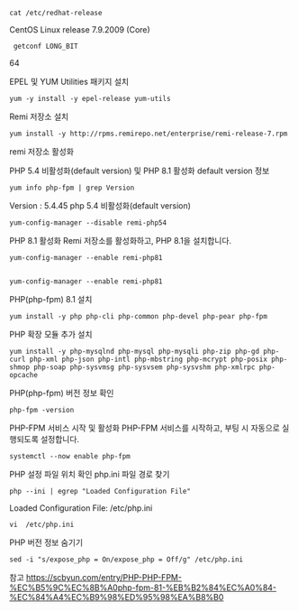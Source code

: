 
    cat /etc/redhat-release

CentOS Linux release 7.9.2009 (Core)

     getconf LONG_BIT
64

EPEL 및 YUM Utilities 패키지 설치

    yum -y install -y epel-release yum-utils

Remi 저장소 설치

    yum install -y http://rpms.remirepo.net/enterprise/remi-release-7.rpm

remi 저장소 활성화

PHP 5.4 비활성화(default version) 및 PHP 8.1 활성화
default version 정보

    yum info php-fpm | grep Version

Version     : 5.4.45
php 5.4 비활성화(default version)

    yum-config-manager --disable remi-php54

PHP 8.1 활성화
Remi 저장소를 활성화하고, PHP 8.1을 설치합니다.
    
    yum-config-manager --enable remi-php81


    yum-config-manager --enable remi-php81


PHP(php-fpm) 8.1 설치

    yum install -y php php-cli php-common php-devel php-pear php-fpm
PHP 확장 모듈 추가 설치

    yum install -y php-mysqlnd php-mysql php-mysqli php-zip php-gd php-curl php-xml php-json php-intl php-mbstring php-mcrypt php-posix php-shmop php-soap php-sysvmsg php-sysvsem php-sysvshm php-xmlrpc php-opcache

PHP(php-fpm) 버전 정보 확인

    php-fpm -version

PHP-FPM 서비스 시작 및 활성화
PHP-FPM 서비스를 시작하고, 부팅 시 자동으로 실행되도록 설정합니다.

    systemctl --now enable php-fpm

PHP 설정 파일 위치 확인
php.ini 파일 경로 찾기

    php --ini | egrep "Loaded Configuration File"

Loaded Configuration File:         /etc/php.ini

    vi  /etc/php.ini

PHP 버전 정보 숨기기

    sed -i "s/expose_php = On/expose_php = Off/g" /etc/php.ini

참고  https://scbyun.com/entry/PHP-PHP-FPM-%EC%B5%9C%EC%8B%A0php-fpm-81-%EB%B2%84%EC%A0%84-%EC%84%A4%EC%B9%98%ED%95%98%EA%B8%B0

